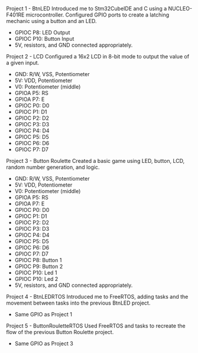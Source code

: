 Project 1 - BtnLED
Introduced me to Stm32CubeIDE and C using a NUCLEO-F401RE microcontroller. Configured GPIO ports to create a latching mechanic using a button and an LED.
  - GPIOC P8: LED Output
  - GPIOC P10: Button Input
  - 5V, resistors, and GND connected appropriately.

Project 2 - LCD
Configured a 16x2 LCD in 8-bit mode to output the value of a given input.
  - GND: R/W, VSS, Potentiometer
  - 5V: VDD, Potentiometer
  - V0: Potentiometer (middle)
  - GPIOA P5: RS
  - GPIOA P7: E
  - GPIOC P0: D0
  - GPIOC P1: D1
  - GPIOC P2: D2
  - GPIOC P3: D3
  - GPIOC P4: D4
  - GPIOC P5: D5
  - GPIOC P6: D6
  - GPIOC P7: D7

Project 3 - Button Roulette
Created a basic game using LED, button, LCD, random number generation, and logic.
  - GND: R/W, VSS, Potentiometer
  - 5V: VDD, Potentiometer
  - V0: Potentiometer (middle)
  - GPIOA P5: RS
  - GPIOA P7: E
  - GPIOC P0: D0
  - GPIOC P1: D1
  - GPIOC P2: D2
  - GPIOC P3: D3
  - GPIOC P4: D4
  - GPIOC P5: D5
  - GPIOC P6: D6
  - GPIOC P7: D7
  - GPIOC P8: Button 1
  - GPIOC P9: Button 2
  - GPIOC P10: Led 1
  - GPIOC P10: Led 2
  - 5V, resistors, and GND connected appropriately.

Project 4 - BtnLEDRTOS
Introduced me to FreeRTOS, adding tasks and the movement between tasks into the previous BtnLED project.
  - Same GPIO as Project 1

Project 5 - ButtonRouletteRTOS
Used FreeRTOS and tasks to recreate the flow of the previous Button Roulette project.
  - Same GPIO as Project 3
